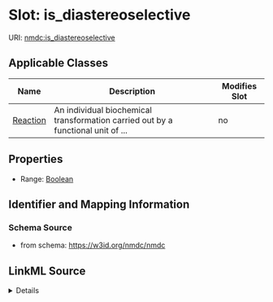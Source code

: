 # Slot: is_diastereoselective

URI: [nmdc:is_diastereoselective](https://w3id.org/nmdc/is_diastereoselective)



<!-- no inheritance hierarchy -->




## Applicable Classes

| Name | Description | Modifies Slot |
| --- | --- | --- |
[Reaction](Reaction.md) | An individual biochemical transformation carried out by a functional unit of ... |  no  |







## Properties

* Range: [Boolean](Boolean.md)





## Identifier and Mapping Information







### Schema Source


* from schema: https://w3id.org/nmdc/nmdc




## LinkML Source

<details>
```yaml
name: is_diastereoselective
from_schema: https://w3id.org/nmdc/nmdc
rank: 1000
alias: is_diastereoselective
domain_of:
- Reaction
range: boolean

```
</details>